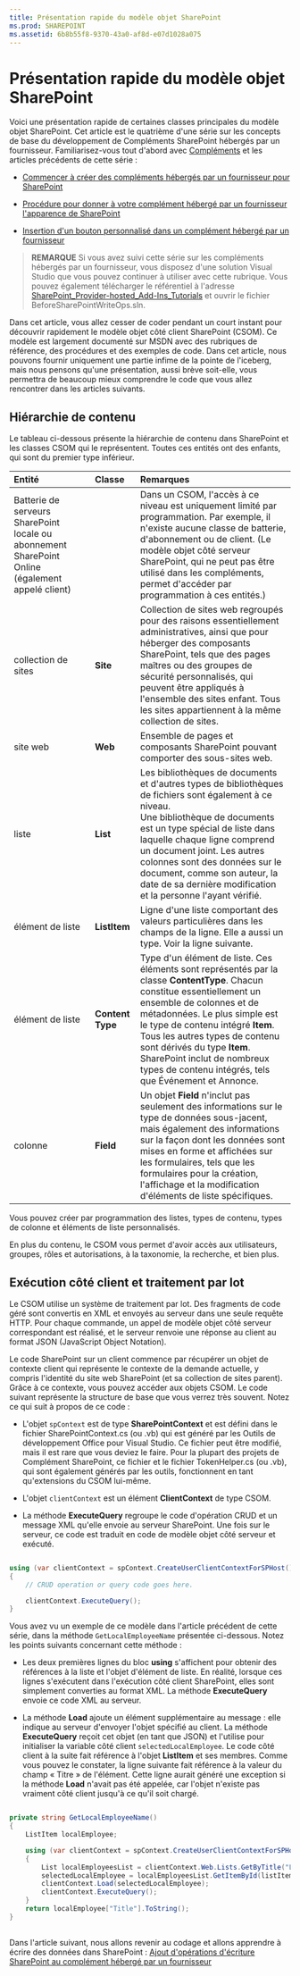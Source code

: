 ```yaml
---
title: Présentation rapide du modèle objet SharePoint
ms.prod: SHAREPOINT
ms.assetid: 6b8b55f8-9370-43a0-af8d-e07d1028a075
---
```



# Présentation rapide du modèle objet SharePoint
 Voici une présentation rapide de certaines classes principales du modèle objet SharePoint.
 Cet article est le quatrième d'une série sur les concepts de base du développement de Compléments SharePoint hébergés par un fournisseur. Familiarisez-vous tout d'abord avec [Compléments](sharepoint-add-ins.md) et les articles précédents de cette série :





-  [Commencer à créer des compléments hébergés par un fournisseur pour SharePoint](get-started-creating-provider-hosted-sharepoint-add-ins.md)


-  [ Procédure pour donner à votre complément hébergé par un fournisseur l'apparence de SharePoint](give-your-provider-hosted-add-in-the-sharepoint-look-and-feel.md)


-  [ Insertion d'un bouton personnalisé dans un complément hébergé par un fournisseur](include-a-custom-button-in-the-provider-hosted-add-in.md)



> **REMARQUE**
>  Si vous avez suivi cette série sur les compléments hébergés par un fournisseur, vous disposez d'une solution Visual Studio que vous pouvez continuer à utiliser avec cette rubrique. Vous pouvez également télécharger le référentiel à l'adresse [SharePoint_Provider-hosted_Add-Ins_Tutorials](https://github.com/OfficeDev/SharePoint_Provider-hosted_Add-ins_Tutorials) et ouvrir le fichier BeforeSharePointWriteOps.sln.




 Dans cet article, vous allez cesser de coder pendant un court instant pour découvrir rapidement le modèle objet côté client SharePoint (CSOM). Ce modèle est largement documenté sur MSDN avec des rubriques de référence, des procédures et des exemples de code. Dans cet article, nous pouvons fournir uniquement une partie infime de la pointe de l'iceberg, mais nous pensons qu'une présentation, aussi brève soit-elle, vous permettra de beaucoup mieux comprendre le code que vous allez rencontrer dans les articles suivants.
## Hiérarchie de contenu

 Le tableau ci-dessous présente la hiérarchie de contenu dans SharePoint et les classes CSOM qui le représentent. Toutes ces entités ont des enfants, qui sont du premier type inférieur.




|**Entité**|**Classe**|**Remarques**|
|:-----|:-----|:-----|
| Batterie de serveurs SharePoint locale ou abonnement SharePoint Online (également appelé client) <br/> || Dans un CSOM, l'accès à ce niveau est uniquement limité par programmation. Par exemple, il n'existe aucune classe de batterie, d'abonnement ou de client. (Le modèle objet côté serveur SharePoint, qui ne peut pas être utilisé dans les compléments, permet d'accéder par programmation à ces entités.) <br/> |
|collection de sites  <br/> |**Site** <br/> | Collection de sites web regroupés pour des raisons essentiellement administratives, ainsi que pour héberger des composants SharePoint, tels que des pages maîtres ou des groupes de sécurité personnalisés, qui peuvent être appliqués à l'ensemble des sites enfant. Tous les sites appartiennent à la même collection de sites. <br/> |
|site web  <br/> |**Web** <br/> | Ensemble de pages et composants SharePoint pouvant comporter des sous-sites web. <br/> |
|liste  <br/> |**List** <br/> | Les bibliothèques de documents et d'autres types de bibliothèques de fichiers sont également à ce niveau. <br/>  Une bibliothèque de documents est un type spécial de liste dans laquelle chaque ligne comprend un document joint. Les autres colonnes sont des données sur le document, comme son auteur, la date de sa dernière modification et la personne l'ayant vérifié. <br/> |
| élément de liste <br/> |**ListItem** <br/> | Ligne d'une liste comportant des valeurs particulières dans les champs de la ligne. Elle a aussi un type. Voir la ligne suivante. <br/> |
| élément de liste <br/> |**Content Type** <br/> | Type d'un élément de liste. Ces éléments sont représentés par la classe **ContentType**. Chacun constitue essentiellement un ensemble de colonnes et de métadonnées. Le plus simple est le type de contenu intégré **Item**. Tous les autres types de contenu sont dérivés du type **Item**. SharePoint inclut de nombreux types de contenu intégrés, tels que Événement et Annonce.  <br/> |
| colonne <br/> |**Field** <br/> | Un objet **Field** n'inclut pas seulement des informations sur le type de données sous-jacent, mais également des informations sur la façon dont les données sont mises en forme et affichées sur les formulaires, tels que les formulaires pour la création, l'affichage et la modification d'éléments de liste spécifiques. <br/> |
 




 Vous pouvez créer par programmation des listes, types de contenu, types de colonne et éléments de liste personnalisés.



 En plus du contenu, le CSOM vous permet d'avoir accès aux utilisateurs, groupes, rôles et autorisations, à la taxonomie, la recherche, et bien plus.




## Exécution côté client et traitement par lot
<a name="CSOMBatching"> </a>

 Le CSOM utilise un système de traitement par lot. Des fragments de code géré sont convertis en XML et envoyés au serveur dans une seule requête HTTP. Pour chaque commande, un appel de modèle objet côté serveur correspondant est réalisé, et le serveur renvoie une réponse au client au format JSON (JavaScript Object Notation).



 Le code SharePoint sur un client commence par récupérer un objet de contexte client qui représente le contexte de la demande actuelle, y compris l'identité du site web SharePoint (et sa collection de sites parent). Grâce à ce contexte, vous pouvez accéder aux objets CSOM. Le code suivant représente la structure de base que vous verrez très souvent. Notez ce qui suit à propos de ce code :




-  L'objet `spContext` est de type **SharePointContext** et est défini dans le fichier SharePointContext.cs (ou .vb) qui est généré par les Outils de développement Office pour Visual Studio. Ce fichier peut être modifié, mais il est rare que vous deviez le faire. Pour la plupart des projets de Complément SharePoint, ce fichier et le fichier TokenHelper.cs (ou .vb), qui sont également générés par les outils, fonctionnent en tant qu'extensions du CSOM lui-même.


-  L'objet `clientContext` est un élément **ClientContext** de type CSOM.


-  La méthode **ExecuteQuery** regroupe le code d'opération CRUD et un message XML qu'elle envoie au serveur SharePoint. Une fois sur le serveur, ce code est traduit en code de modèle objet côté serveur et exécuté.




```cs

using (var clientContext = spContext.CreateUserClientContextForSPHost())
{
    // CRUD operation or query code goes here.

    clientContext.ExecuteQuery();
}```

 Vous avez vu un exemple de ce modèle dans l'article précédent de cette série, dans la méthode `GetLocalEmployeeName` présentée ci-dessous. Notez les points suivants concernant cette méthode :




-  Les deux premières lignes du bloc **using** s'affichent pour obtenir des références à la liste et l'objet d'élément de liste. En réalité, lorsque ces lignes s'exécutent dans l'exécution côté client SharePoint, elles sont simplement converties au format XML. La méthode **ExecuteQuery** envoie ce code XML au serveur.


-  La méthode **Load** ajoute un élément supplémentaire au message : elle indique au serveur d'envoyer l'objet spécifié au client. La méthode **ExecuteQuery** reçoit cet objet (en tant que JSON) et l'utilise pour initialiser la variable côté client `selectedLocalEmployee`. Le code côté client à la suite fait référence à l'objet **ListItem** et ses membres. Comme vous pouvez le constater, la ligne suivante fait référence à la valeur du champ « Titre » de l'élément. Cette ligne aurait généré une exception si la méthode **Load** n'avait pas été appelée, car l'objet n'existe pas vraiment côté client jusqu'à ce qu'il soit chargé.




```cs

private string GetLocalEmployeeName()
{
    ListItem localEmployee;

    using (var clientContext = spContext.CreateUserClientContextForSPHost())
    {
        List localEmployeesList = clientContext.Web.Lists.GetByTitle("Local Employees");
        selectedLocalEmployee = localEmployeesList.GetItemById(listItemID);
        clientContext.Load(selectedLocalEmployee);
        clientContext.ExecuteQuery();
    }
    return localEmployee["Title"].ToString();
}```


## 
<a name="Nextsteps"> </a>

 Dans l'article suivant, nous allons revenir au codage et allons apprendre à écrire des données dans SharePoint : [ Ajout d'opérations d'écriture SharePoint au complément hébergé par un fournisseur](add-sharepoint-write-operations-to-the-provider-hosted-add-in.md)




